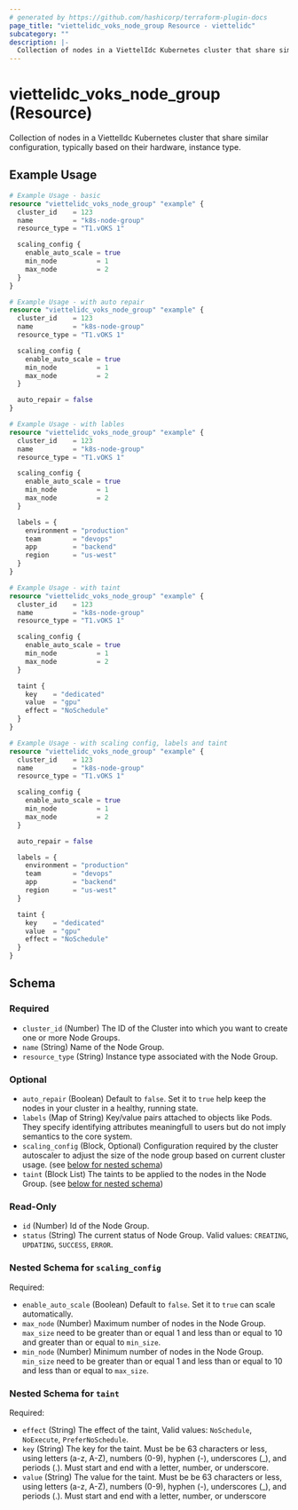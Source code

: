 ```yaml
---
# generated by https://github.com/hashicorp/terraform-plugin-docs
page_title: "viettelidc_voks_node_group Resource - viettelidc"
subcategory: ""
description: |-
  Collection of nodes in a ViettelIdc Kubernetes cluster that share similar configuration, typically based on their hardware, instance type.
---
```


# viettelidc_voks_node_group (Resource)

Collection of nodes in a ViettelIdc Kubernetes cluster that share similar configuration, typically based on their hardware, instance type.

## Example Usage

```terraform
# Example Usage - basic
resource "viettelidc_voks_node_group" "example" {
  cluster_id    = 123
  name          = "k8s-node-group"
  resource_type = "T1.vOKS 1"

  scaling_config {
    enable_auto_scale = true
    min_node          = 1
    max_node          = 2
  }
}

# Example Usage - with auto repair
resource "viettelidc_voks_node_group" "example" {
  cluster_id    = 123
  name          = "k8s-node-group"
  resource_type = "T1.vOKS 1"

  scaling_config {
    enable_auto_scale = true
    min_node          = 1
    max_node          = 2
  }

  auto_repair = false
}

# Example Usage - with lables
resource "viettelidc_voks_node_group" "example" {
  cluster_id    = 123
  name          = "k8s-node-group"
  resource_type = "T1.vOKS 1"

  scaling_config {
    enable_auto_scale = true
    min_node          = 1
    max_node          = 2
  }

  labels = {
    environment = "production"
    team        = "devops"
    app         = "backend"
    region      = "us-west"
  }
}

# Example Usage - with taint
resource "viettelidc_voks_node_group" "example" {
  cluster_id    = 123
  name          = "k8s-node-group"
  resource_type = "T1.vOKS 1"

  scaling_config {
    enable_auto_scale = true
    min_node          = 1
    max_node          = 2
  }

  taint {
    key    = "dedicated"
    value  = "gpu"
    effect = "NoSchedule"
  }
}

# Example Usage - with scaling config, labels and taint
resource "viettelidc_voks_node_group" "example" {
  cluster_id    = 123
  name          = "k8s-node-group"
  resource_type = "T1.vOKS 1"

  scaling_config {
    enable_auto_scale = true
    min_node          = 1
    max_node          = 2
  }

  auto_repair = false

  labels = {
    environment = "production"
    team        = "devops"
    app         = "backend"
    region      = "us-west"
  }

  taint {
    key    = "dedicated"
    value  = "gpu"
    effect = "NoSchedule"
  }
}
```

<!-- schema generated by tfplugindocs -->
## Schema

### Required

- `cluster_id` (Number) The ID of the Cluster into which you want to create one or more Node Groups.
- `name` (String) Name of the Node Group.
- `resource_type` (String) Instance type associated with the Node Group.

### Optional

- `auto_repair` (Boolean) Default to `false`. Set it to `true` help keep the nodes in your cluster in a healthy, running state.
- `labels` (Map of String) Key/value pairs attached to objects like Pods. They specify identifying attributes meaningfull to users but do not imply semantics to the core system.
- `scaling_config` (Block, Optional) Configuration required by the cluster autoscaler to adjust the size of the node group based on current cluster usage. (see [below for nested schema](#nestedblock--scaling_config))
- `taint` (Block List) The taints to be applied to the nodes in the Node Group. (see [below for nested schema](#nestedblock--taint))

### Read-Only

- `id` (Number) Id of the Node Group.
- `status` (String) The current status of Node Group. Valid values: `CREATING`, `UPDATING`, `SUCCESS`, `ERROR`.

<a id="nestedblock--scaling_config"></a>
### Nested Schema for `scaling_config`

Required:

- `enable_auto_scale` (Boolean) Default to `false`. Set it to `true` can scale automatically.
- `max_node` (Number) Maximum number of nodes in the Node Group. `max_size` need to be greater than or equal 1 and less than or equal to 10 and greater than or equal to `min_size`.
- `min_node` (Number) Minimum number of nodes in the Node Group. `min_size` need to be greater than or equal 1 and less than or equal to 10 and less than or equal to `max_size`.


<a id="nestedblock--taint"></a>
### Nested Schema for `taint`

Required:

- `effect` (String) The effect of the taint, Valid values: `NoSchedule`, `NoExecute`, `PreferNoSchedule`.
- `key` (String) The key for the taint. Must be be 63 characters or less, using letters (a-z, A-Z), numbers (0-9), hyphen (-), underscores (_), and periods (.). Must start and end with a letter, number, or underscore.
- `value` (String) The value for the taint. Must be be 63 characters or less, using letters (a-z, A-Z), numbers (0-9), hyphen (-), underscores (_), and periods (.). Must start and end with a letter, number, or underscore
